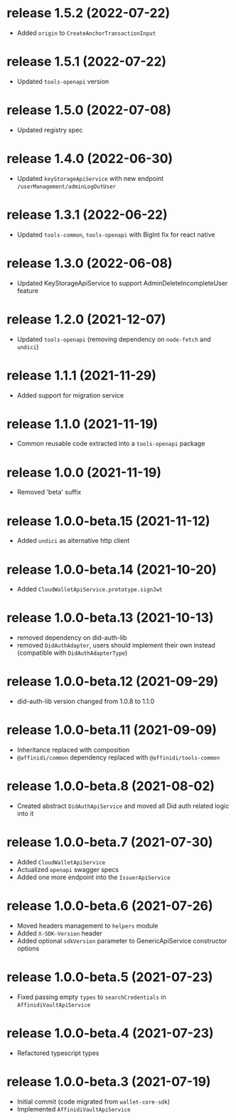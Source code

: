 # release 1.5.2 (2022-07-22)
* Added `origin` to `CreateAnchorTransactionInput`
# release 1.5.1 (2022-07-22)
* Updated `tools-openapi` version
# release 1.5.0 (2022-07-08)
* Updated registry spec
# release 1.4.0 (2022-06-30)
  * Updated `keyStorageApiService` with new endpoint `/userManagement/adminLogOutUser`
# release 1.3.1 (2022-06-22)
  * Updated `tools-common`, `tools-openapi` with BigInt fix for react native
# release 1.3.0 (2022-06-08)
  * Updated KeyStorageApiService to support AdminDeleteIncompleteUser feature
# release 1.2.0 (2021-12-07)
  * Updated `tools-openapi` (removing dependency on `node-fetch` and `undici`)
# release 1.1.1 (2021-11-29)
  * Added support for migration service
# release 1.1.0 (2021-11-19)
  * Common reusable code extracted into a `tools-openapi` package
# release 1.0.0 (2021-11-19)
  * Removed 'beta' suffix
# release 1.0.0-beta.15 (2021-11-12)
  * Added `undici` as alternative http client
# release 1.0.0-beta.14 (2021-10-20)
  * Added `CloudWalletApiService.prototype.signJwt`
# release 1.0.0-beta.13 (2021-10-13)
  * removed dependency on did-auth-lib
  * removed `DidAuthAdapter`, users should implement their own instead (compatible with `DidAuthAdapterType`)
# release 1.0.0-beta.12 (2021-09-29)
  * did-auth-lib version changed from 1.0.8 to 1.1.0
# release 1.0.0-beta.11 (2021-09-09)
  * Inheritance replaced with composition
  * `@affinidi/common` dependency replaced with `@affinidi/tools-common`
# release 1.0.0-beta.8 (2021-08-02)
  * Created abstract `DidAuthApiService` and moved all Did auth related logic into it
# release 1.0.0-beta.7 (2021-07-30)
  * Added `CloudWalletApiService`
  * Actualized `openapi` swagger specs
  * Added one more endpoint into the `IssuerApiService`
# release 1.0.0-beta.6 (2021-07-26)
  * Moved headers management to `helpers` module
  * Added `X-SDK-Version` header
  * Added optional `sdkVersion` parameter to GenericApiService constructor options
# release 1.0.0-beta.5 (2021-07-23)
  * Fixed passing empty `types` to `searchCredentials` in `AffinidiVaultApiService`
# release 1.0.0-beta.4 (2021-07-23)
  * Refactored typescript types
# release 1.0.0-beta.3 (2021-07-19)
  * Initial commit (code migrated from `wallet-core-sdk`)
  * Implemented `AffinidiVaultApiService`
